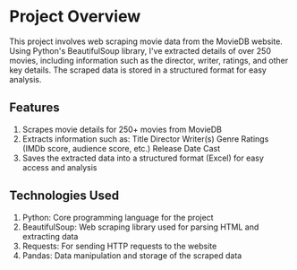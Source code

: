 # Project Overview

This project involves web scraping movie data from the MovieDB website. Using Python's BeautifulSoup library, I've extracted details of over 250 movies, including information such as the director, writer, ratings, and other key details. The scraped data is stored in a structured format for easy analysis.

## Features
1. Scrapes movie details for 250+ movies from MovieDB
2. Extracts information such as:
    Title
    Director
    Writer(s)
    Genre
    Ratings (IMDb score, audience score, etc.)
    Release Date
    Cast
3. Saves the extracted data into a structured format (Excel) for easy access and analysis

## Technologies Used
1. Python: Core programming language for the project
2. BeautifulSoup: Web scraping library used for parsing HTML and extracting data
3. Requests: For sending HTTP requests to the website
4. Pandas: Data manipulation and storage of the scraped data
